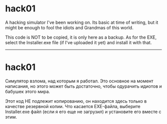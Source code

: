 # hack01

A hacking simulator I've been working on. Its basic at time of writing, but it might be enough to fool the idiots and Grandmas of this world.

This code is NOT to be copied, it is only here as a backup. As for the EXE, select the Installer.exe file (if I've uploaded it yet) and install it with that.

<hr>

# hack01

Симулятор взлома, над которым я работал. Это основное на момент написания, но этого может быть достаточно, чтобы одурачить идиотов и бабушек этого мира.

Этот код НЕ подлежит копированию, он находится здесь только в качестве резервной копии. Что касается EXE-файла, выберите Installer.exe файл (если я его еще не загрузил) и установите его вместе с этим.

